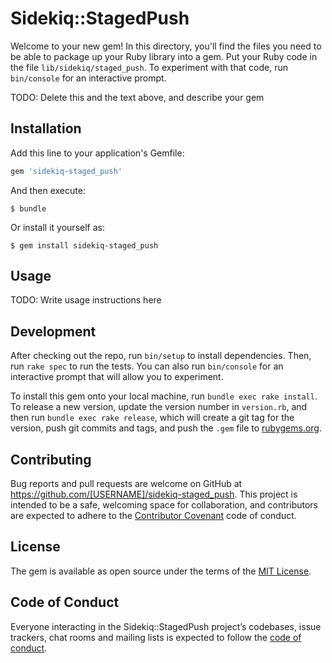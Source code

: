 # Sidekiq::StagedPush

Welcome to your new gem! In this directory, you'll find the files you need to be able to package up your Ruby library into a gem. Put your Ruby code in the file `lib/sidekiq/staged_push`. To experiment with that code, run `bin/console` for an interactive prompt.

TODO: Delete this and the text above, and describe your gem

## Installation

Add this line to your application's Gemfile:

```ruby
gem 'sidekiq-staged_push'
```

And then execute:

    $ bundle

Or install it yourself as:

    $ gem install sidekiq-staged_push

## Usage

TODO: Write usage instructions here

## Development

After checking out the repo, run `bin/setup` to install dependencies. Then, run `rake spec` to run the tests. You can also run `bin/console` for an interactive prompt that will allow you to experiment.

To install this gem onto your local machine, run `bundle exec rake install`. To release a new version, update the version number in `version.rb`, and then run `bundle exec rake release`, which will create a git tag for the version, push git commits and tags, and push the `.gem` file to [rubygems.org](https://rubygems.org).

## Contributing

Bug reports and pull requests are welcome on GitHub at https://github.com/[USERNAME]/sidekiq-staged_push. This project is intended to be a safe, welcoming space for collaboration, and contributors are expected to adhere to the [Contributor Covenant](http://contributor-covenant.org) code of conduct.

## License

The gem is available as open source under the terms of the [MIT License](https://opensource.org/licenses/MIT).

## Code of Conduct

Everyone interacting in the Sidekiq::StagedPush project’s codebases, issue trackers, chat rooms and mailing lists is expected to follow the [code of conduct](https://github.com/[USERNAME]/sidekiq-staged_push/blob/master/CODE_OF_CONDUCT.md).
